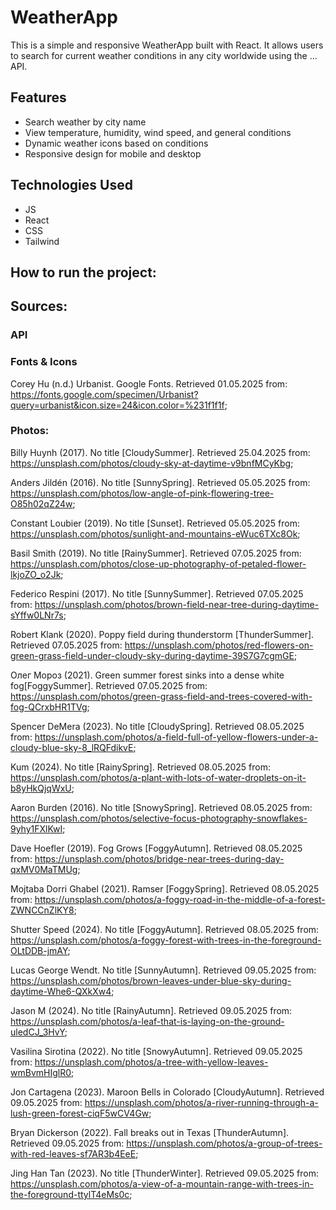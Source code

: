 # WeatherApp

This is a simple and responsive WeatherApp built with React. It allows users to search for current weather conditions in any city worldwide using the ... API.

## Features

- Search weather by city name
- View temperature, humidity, wind speed, and general conditions
- Dynamic weather icons based on conditions
- Responsive design for mobile and desktop

## Technologies Used

- JS
- React
- CSS
- Tailwind

## How to run the project:

## Sources:

### API

### Fonts & Icons

Corey Hu (n.d.) Urbanist. Google Fonts. Retrieved 01.05.2025 from: https://fonts.google.com/specimen/Urbanist?query=urbanist&icon.size=24&icon.color=%231f1f1f;

### Photos:

Billy Huynh (2017). No title [CloudySummer]. Retrieved 25.04.2025 from: https://unsplash.com/photos/cloudy-sky-at-daytime-v9bnfMCyKbg;

Anders Jildén (2016). No title [SunnySpring]. Retrieved 05.05.2025 from: https://unsplash.com/photos/low-angle-of-pink-flowering-tree-O85h02qZ24w;

Constant Loubier (2019). No title [Sunset]. Retrieved 05.05.2025 from: https://unsplash.com/photos/sunlight-and-mountains-eWuc6TXc8Ok;

Basil Smith (2019). No title [RainySummer]. Retrieved 07.05.2025 from: https://unsplash.com/photos/close-up-photography-of-petaled-flower-lkjoZO_o2Jk;

Federico Respini (2017). No title [SunnySummer]. Retrieved 07.05.2025 from: https://unsplash.com/photos/brown-field-near-tree-during-daytime-sYffw0LNr7s;

Robert Klank (2020). Poppy field during thunderstorm [ThunderSummer]. Retrieved 07.05.2025 from: https://unsplash.com/photos/red-flowers-on-green-grass-field-under-cloudy-sky-during-daytime-39S7G7cgmGE;

Олег Мороз (2021). Green summer forest sinks into a dense white fog[FoggySummer]. Retrieved 07.05.2025 from: https://unsplash.com/photos/green-grass-field-and-trees-covered-with-fog-QCrxbHR1TVg;

Spencer DeMera (2023). No title [CloudySpring]. Retrieved 08.05.2025 from: https://unsplash.com/photos/a-field-full-of-yellow-flowers-under-a-cloudy-blue-sky-8_lRQFdikvE;

Kum (2024). No title [RainySpring]. Retrieved 08.05.2025 from: https://unsplash.com/photos/a-plant-with-lots-of-water-droplets-on-it-b8yHkQjqWxU;

Aaron Burden (2016). No title [SnowySpring]. Retrieved 08.05.2025 from: https://unsplash.com/photos/selective-focus-photography-snowflakes-9yhy1FXlKwI;

Dave Hoefler (2019). Fog Grows [FoggyAutumn]. Retrieved 08.05.2025 from: https://unsplash.com/photos/bridge-near-trees-during-day-qxMV0MaTMUg;

Mojtaba Dorri Ghabel (2021). Ramser [FoggySpring]. Retrieved 08.05.2025 from: https://unsplash.com/photos/a-foggy-road-in-the-middle-of-a-forest-ZWNCCnZlKY8;

Shutter Speed (2024). No title [FoggyAutumn]. Retrieved 08.05.2025 from: https://unsplash.com/photos/a-foggy-forest-with-trees-in-the-foreground-OLtDDB-jmAY;

Lucas George Wendt. No title [SunnyAutumn]. Retrieved 09.05.2025 from: https://unsplash.com/photos/brown-leaves-under-blue-sky-during-daytime-Whe6-QXkXw4;

Jason M (2024). No title [RainyAutumn]. Retrieved 09.05.2025 from: https://unsplash.com/photos/a-leaf-that-is-laying-on-the-ground-uledCJ_3HvY;

Vasilina Sirotina (2022). No title [SnowyAutumn]. Retrieved 09.05.2025 from: https://unsplash.com/photos/a-tree-with-yellow-leaves-wmBvmHIglR0;

Jon Cartagena (2023). Maroon Bells in Colorado [CloudyAutumn]. Retrieved 09.05.2025 from: https://unsplash.com/photos/a-river-running-through-a-lush-green-forest-ciqF5wCV4Gw;

Bryan Dickerson (2022). Fall breaks out in Texas [ThunderAutumn]. Retrieved 09.05.2025 from: https://unsplash.com/photos/a-group-of-trees-with-red-leaves-sf7AR3b4EeE;

Jing Han Tan (2023). No title [ThunderWinter]. Retrieved 09.05.2025 from: https://unsplash.com/photos/a-view-of-a-mountain-range-with-trees-in-the-foreground-ttylT4eMs0c;

